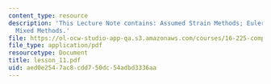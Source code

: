```yaml
---
content_type: resource
description: 'This Lecture Note contains: Assumed Strain Methods; Euler Equations;
  Mixed Methods.'
file: https://ol-ocw-studio-app-qa.s3.amazonaws.com/courses/16-225-computational-mechanics-of-materials-fall-2003/aed0e2547ac8cdd750dc54adbd3336aa_lesson_11.pdf
file_type: application/pdf
resourcetype: Document
title: lesson_11.pdf
uid: aed0e254-7ac8-cdd7-50dc-54adbd3336aa
---
```

